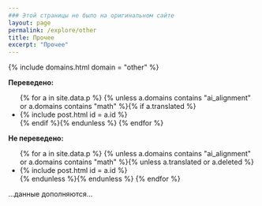 ```yaml
---
### Этой страницы не было на оригинальном сайте
layout: page
permalink: /explore/other
title: Прочее
excerpt: "Прочее"
---
```

{% include domains.html domain = "other" %}

**Переведено:**
<ul>
{% for a in site.data.p %}
{% unless a.domains contains "ai_alignment" or a.domains contains "math" %}{% if a.translated %}
  <li>{% include post.html id = a.id %}</li>
{% endif %}{% endunless %}
{% endfor %}
</ul>

**Не переведено:**
<ul>
{% for a in site.data.p %}
{% unless a.domains contains "ai_alignment" or a.domains contains "math" %}{% unless a.translated or a.deleted %}
  <li>{% include post.html id = a.id %}</li>
{% endunless %}{% endunless %}
{% endfor %}
</ul>

...данные дополняются...
